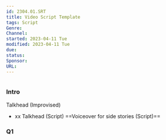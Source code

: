 ```yaml
---
id: 2304.01.SRT
title: Video Script Template
tags: Script  
Genre:
Channel:
started: 2023-04-11 Tue
modified: 2023-04-11 Tue
due: 
status:
Sponsor:
URL:
---
```

```toc
```
### Intro
Talkhead (Improvised)
- xx
Talkhead (Script)
==Voiceover for side stories (Script)==
### Q1
